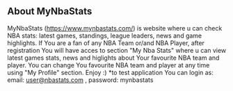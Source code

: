 ## About MyNbaStats

MyNbaStats (https://www.mynbastats.com/) is website where u can check NBA stats: latest games, standings, league leaders, news and game highlights.
If You are a fan of any NBA Team or/and NBA Player, after registration You will have acces to section "My Nba Stats" where u can view latest games stats, news and higlights about Your favourite NBA team and player.
You can change You favourite NBA team and player at any time using "My Profile" section.
Enjoy :)
*to test application You can login as: 
email: user@nbastats.com ,
password: mynbastats
